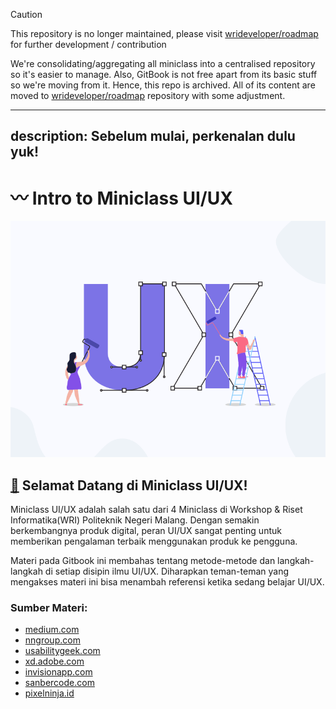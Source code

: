 > [!CAUTION]
> This repository is no longer maintained, please visit [wrideveloper/roadmap](https://github.com/wrideveloper/roadmap) for further development / contribution
>
> We're consolidating/aggregating all miniclass into a centralised repository so it's easier to manage.
> Also, GitBook is not free apart from its basic stuff so we're moving from it. Hence, this repo is archived.
> All of its content are moved to [wrideveloper/roadmap](https://github.com/wrideveloper/roadmap) repository with some adjustment.

---
description: Sebelum mulai, perkenalan dulu yuk!
---

# 〰️ Intro to Miniclass UI/UX

![Sumber: dribbble.com](<.gitbook/assets/image (14).png>)

## [👋](https://emojipedia.org/waving-hand/) Selamat Datang di Miniclass UI/UX!

Miniclass UI/UX adalah salah satu dari 4 Miniclass di Workshop & Riset Informatika(WRI) Politeknik Negeri Malang. Dengan semakin berkembangnya produk digital, peran UI/UX sangat penting untuk memberikan pengalaman terbaik menggunakan produk ke pengguna.

Materi pada Gitbook ini membahas tentang metode-metode dan langkah-langkah di setiap disipin ilmu UI/UX. Diharapkan teman-teman yang mengakses materi ini bisa menambah referensi ketika sedang belajar UI/UX.

### Sumber Materi:

* [medium.com](https://medium.com)
* [nngroup.com](http://nngroup.com)
* [usabilitygeek.com](https://usabilitygeek.com)
* [xd.adobe.com](https://xd.adobe.com)
* [invisionapp.com](https://www.invisionapp.com)
* [sanbercode.com](https://blog.sanbercode.com/docs/kurikulum-ui-ux-design/)
* [pixelninja.id](https://pixelninja.id/courses/user-interface-design-for-android-basic/)

